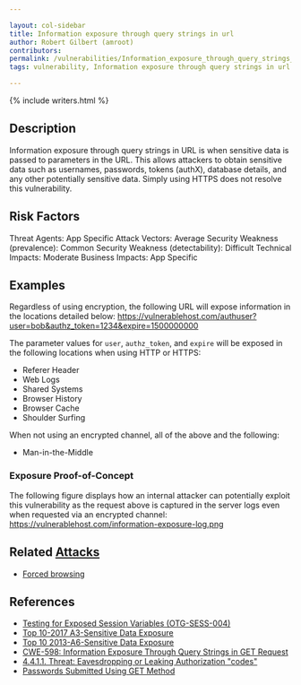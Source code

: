 ```yaml
---

layout: col-sidebar
title: Information exposure through query strings in url
author: Robert Gilbert (amroot)
contributors: 
permalink: /vulnerabilities/Information_exposure_through_query_strings_in_url
tags: vulnerability, Information exposure through query strings in url

---
```


{% include writers.html %}

## Description

Information exposure through query strings in URL is when sensitive data is passed to parameters in the URL. This allows attackers to obtain sensitive data such as usernames, passwords, tokens (authX), database details, and any other potentially sensitive data. Simply using HTTPS does not resolve this vulnerability.

## Risk Factors

Threat Agents: App Specific Attack Vectors: Average Security Weakness (prevalence): Common Security Weakness (detectability): Difficult Technical Impacts: Moderate Business Impacts: App Specific

## Examples

Regardless of using encryption, the following URL will expose information in the locations detailed below: <https://vulnerablehost.com/authuser?user=bob&authz_token=1234&expire=1500000000>

The parameter values for `user`, `authz_token`, and `expire` will be exposed in the following locations when using HTTP or HTTPS:

- Referer Header
- Web Logs
- Shared Systems
- Browser History
- Browser Cache
- Shoulder Surfing

When not using an encrypted channel, all of the above and the following:

- Man-in-the-Middle

### Exposure Proof-of-Concept

The following figure displays how an internal attacker can potentially exploit this vulnerability as the request above is captured in the server logs even when requested via an encrypted channel: <https://vulnerablehost.com/information-exposure-log.png>

## Related [Attacks](../attacks/)

- [Forced browsing](../attacks/Forced_browsing)

## References

- [Testing for Exposed Session Variables (OTG-SESS-004)](https://www.owasp.org/index.php/Testing_for_Exposed_Session_Variables_\(OTG-SESS-004\))
- [Top 10-2017 A3-Sensitive Data Exposure](https://www.owasp.org/index.php/Top_10-2017_A3-Sensitive_Data_Exposure)
- [Top 10 2013-A6-Sensitive Data Exposure](https://www.owasp.org/index.php/Top_10_2013-A6-Sensitive_Data_Exposure)
- [CWE-598: Information Exposure Through Query Strings in GET Request](https://cwe.mitre.org/data/definitions/598.html)
- [4.4.1.1. Threat: Eavesdropping or Leaking Authorization "codes"](https://tools.ietf.org/html/rfc6819#section-4.4.1)
- [Passwords Submitted Using GET Method](https://portswigger.net/knowledgebase/issues/details/00400300_passwordsubmittedusinggetmethod)
